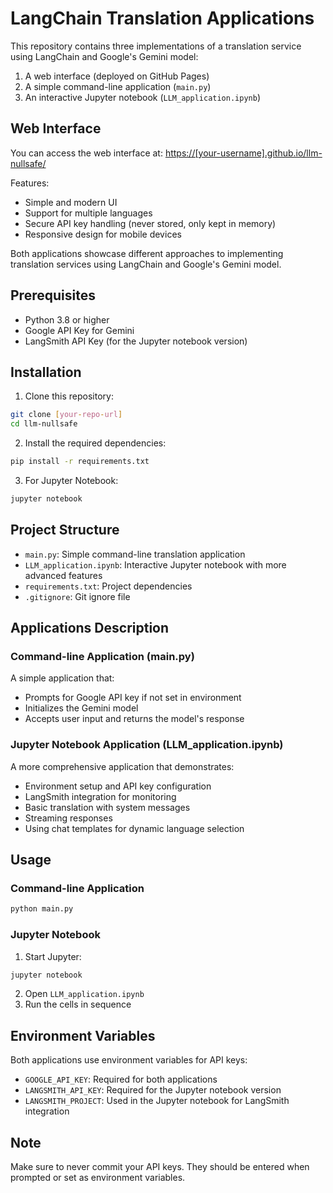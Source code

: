# LangChain Translation Applications

This repository contains three implementations of a translation service using LangChain and Google's Gemini model:

1. A web interface (deployed on GitHub Pages)
2. A simple command-line application (`main.py`)
3. An interactive Jupyter notebook (`LLM_application.ipynb`)

## Web Interface

You can access the web interface at: [https://[your-username].github.io/llm-nullsafe/](https://netfoor.github.io/llm-nullsafe/)

Features:
- Simple and modern UI
- Support for multiple languages
- Secure API key handling (never stored, only kept in memory)
- Responsive design for mobile devices

Both applications showcase different approaches to implementing translation services using LangChain and Google's Gemini model.

## Prerequisites

- Python 3.8 or higher
- Google API Key for Gemini
- LangSmith API Key (for the Jupyter notebook version)

## Installation

1. Clone this repository:
```bash
git clone [your-repo-url]
cd llm-nullsafe
```

2. Install the required dependencies:
```bash
pip install -r requirements.txt
```

3. For Jupyter Notebook:
```bash
jupyter notebook
```

## Project Structure

- `main.py`: Simple command-line translation application
- `LLM_application.ipynb`: Interactive Jupyter notebook with more advanced features
- `requirements.txt`: Project dependencies
- `.gitignore`: Git ignore file

## Applications Description

### Command-line Application (main.py)
A simple application that:
- Prompts for Google API key if not set in environment
- Initializes the Gemini model
- Accepts user input and returns the model's response

### Jupyter Notebook Application (LLM_application.ipynb)
A more comprehensive application that demonstrates:
- Environment setup and API key configuration
- LangSmith integration for monitoring
- Basic translation with system messages
- Streaming responses
- Using chat templates for dynamic language selection

## Usage

### Command-line Application
```bash
python main.py
```

### Jupyter Notebook
1. Start Jupyter:
```bash
jupyter notebook
```
2. Open `LLM_application.ipynb`
3. Run the cells in sequence

## Environment Variables
Both applications use environment variables for API keys:
- `GOOGLE_API_KEY`: Required for both applications
- `LANGSMITH_API_KEY`: Required for the Jupyter notebook version
- `LANGSMITH_PROJECT`: Used in the Jupyter notebook for LangSmith integration

## Note
Make sure to never commit your API keys. They should be entered when prompted or set as environment variables.
